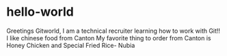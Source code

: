 # hello-world
Greetings Gitworld, 
I am a technical recruiter learning how to work with Git!!
I like chinese food from Canton
My favorite thing to order from Canton is Honey Chicken and Special Fried Rice- Nubia 
